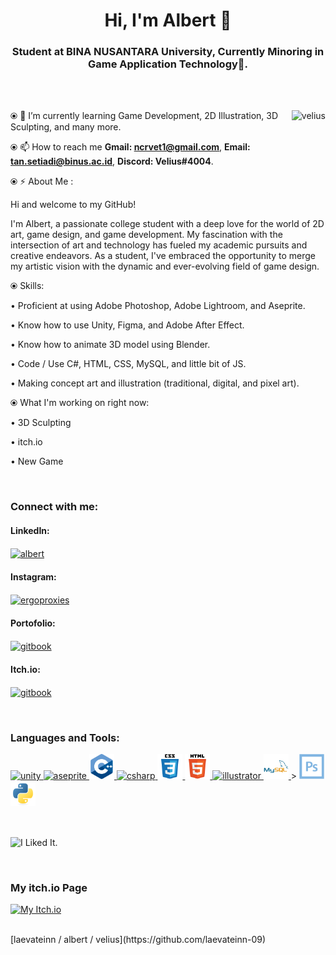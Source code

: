 <h1 align="center">Hi, I'm Albert 👋</h1>
<h3 align="center">Student at BINA NUSANTARA University, Currently Minoring in Game Application Technology🌟.</h3>

<br>

<br>


<p><img align="right" src="https://github.com/laevateinn-09/laevateinn-09/assets/91774625/22353576-2a37-4ffb-a8fa-da5cc6dc5014" alt="velius" /></p>


⦿ 🌱 I’m currently learning Game Development, 2D Illustration, 3D Sculpting, and many more.

⦿ 📫 How to reach me **Gmail: ncrvet1@gmail.com**, **Email: tan.setiadi@binus.ac.id**, **Discord: Velius#4004**.

⦿ ⚡ About Me : <p> Hi and welcome to my GitHub!  </p>I'm Albert, a passionate college student with a deep love for the world of 2D art, game design, and game development.
My fascination with the intersection of art and technology has fueled my academic pursuits and creative endeavors. As a student, I've embraced the opportunity to merge my artistic vision with the dynamic and ever-evolving field of game design.

⦿ Skills:
    <p>   • Proficient at using Adobe Photoshop, Adobe Lightroom, and Aseprite. </p>
    <p>   • Know how to use Unity, Figma, and Adobe After Effect. </p>
    <p>   • Know how to animate 3D model using Blender. </p>
    <p>   • Code / Use C#, HTML, CSS, MySQL, and little bit of JS. </p>
    <p>   • Making concept art and illustration (traditional, digital, and pixel art). </p>

⦿ What I'm working on right now:
    <p>   • 3D Sculpting </p> 
    <p>   • itch.io </p>
    <p>   • New Game </p>
<br>

<h3 align="left">Connect with me:</h3>
<p align="left">
<h4 align="left">LinkedIn: </h4>
  <a href="https://www.linkedin.com/in/tan-albertus-triwijaya-setiadi-a9416a222/" target="blank"><img align="center"
      src="https://raw.githubusercontent.com/rahuldkjain/github-profile-readme-generator/master/src/images/icons/Social/linked-in-alt.svg"
      alt="albert" height="30" width="40" /></a>
<h4 align="left">Instagram: </h4>
  <a href="https://www.instagram.com/ergoproxies/" target="blank"><img align="center"
      src="https://raw.githubusercontent.com/rahuldkjain/github-profile-readme-generator/master/src/images/icons/Social/instagram.svg"
      alt="ergoproxies" height="30" width="40" /></a>
<h4 align="left">Portofolio: </h4>
  <a href="https://portofolio-3.gitbook.io/portofolio-albert/" target="blank"><img align="center"
      src="https://github.com/laevateinn-09/laevateinn-09/assets/91774625/e86f4614-8e23-44be-aabd-3fe071675bb8"
      alt="gitbook" height="30" width="40" /></a>
<h4 align="left">Itch.io: </h4>
  <a href="https://portofolio-3.gitbook.io/portofolio-albert/" target="blank"><img align="center"
      src="https://github.com/laevateinn-09/laevateinn-09/assets/91774625/e86f4614-8e23-44be-aabd-3fe071675bb8"
      alt="gitbook" height="30" width="40" /></a>

</p>

<br>

<h3 align="left">Languages and Tools:</h3>
<p align="left"> <a href="https://unity.com" target="_blank" rel="noreferrer"> <img
      src="https://github.com/laevateinn-09/laevateinn-09/assets/91774625/b3536cde-a9bb-451e-9268-4be474cc829c"
      alt="unity" width="40" height="40" /> </a> <a href="https://cplusplus.com/" target="_blank" rel="noreferrer">
<a href="https://aseprite.com/" target="_blank" rel="noreferrer"> <img
      src="https://github.com/laevateinn-09/laevateinn-09/assets/91774625/911624d8-3fa5-4fa7-bcf1-90d8713d7120"
      alt="aseprite" width="40" height="40" /> </a> <a href="https://cplusplus.com/" target="_blank" rel="noreferrer">
    <img src="https://raw.githubusercontent.com/devicons/devicon/master/icons/cplusplus/cplusplus-original.svg"
      alt="cplusplus" width="40" height="40" /> </a> 
      <a href="https://www.w3schools.com/cs/index.php" target="_blank" rel="noreferrer">
    <img src="https://github.com/laevateinn-09/laevateinn-09/assets/91774625/eb37aac3-763e-4d0b-8933-f318aa564aeb"
      alt="csharp" width="40" height="40" /> </a> <a href="https://www.w3schools.com/css/" target="_blank"
    rel="noreferrer">
        <a href="https://www.w3schools.com/css/" target="_blank"
    rel="noreferrer"> <img
      src="https://raw.githubusercontent.com/devicons/devicon/master/icons/css3/css3-original-wordmark.svg" alt="css3"
      width="40" height="40" /> </a> <a href="https://www.w3.org/html/" target="_blank" rel="noreferrer"> <img
      src="https://raw.githubusercontent.com/devicons/devicon/master/icons/html5/html5-original-wordmark.svg"
      alt="html5" width="40" height="40" /> </a> <a href="https://www.adobe.com/in/products/illustrator.html"
    target="_blank" rel="noreferrer"> <img
      src="https://www.vectorlogo.zone/logos/adobe_illustrator/adobe_illustrator-icon.svg" alt="illustrator" width="40"
      height="40" /> </a> 
 <a href="https://www.mysql.com/"
    target="_blank" rel="noreferrer">
 <img
      src="https://raw.githubusercontent.com/devicons/devicon/master/icons/mysql/mysql-original-wordmark.svg"
      alt="mysql" width="40" height="40" /> </a> </a> > <img
      src="https://raw.githubusercontent.com/devicons/devicon/master/icons/photoshop/photoshop-line.svg" alt="photoshop"
      width="40" height="40" /> </a> <a href="https://www.python.org" target="_blank" rel="noreferrer"> <img
      src="https://raw.githubusercontent.com/devicons/devicon/master/icons/python/python-original.svg" alt="python"
      width="40" height="40" /> </a> <a href="https://reactjs.org/" target="_blank" rel="noreferrer">  </a> </p>

<br>

<p><img align="center" src="https://github.com/laevateinn-09/laevateinn-09/assets/91774625/3c09332f-87a0-474e-a0a0-a654db27f5e3" alt="I Liked It." />
</p>
<br>
<h3>My itch.io Page</h3>
<p align="left"> <a href="https://vel1us.itch.io/" target="blank"><img
      src="https://github.com/laevateinn-09/laevateinn-09/assets/91774625/283d26a5-929e-4e04-9252-709d2d0adf17" alt="My Itch.io" /></a> </p>
<br>
[laevateinn / albert / velius](https://github.com/laevateinn-09)
